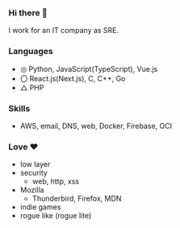 ### Hi there 👋
I work for an IT company as SRE.

### Languages
- ◎ Python, JavaScript(TypeScript), Vue.js
- 〇 React.js(Next.js), C, C++, Go
- △ PHP

 ### Skills
- AWS, email, DNS, web, Docker, Firebase, OCI

### Love ❤️
- low layer
- security
  - web, http, xss
- Mozilla
  - Thunderbird, Firefox, MDN
 - indie games
 - rogue like (rogue lite)
<!---
![GitHub Stats Card](https://github-readme-stats.vercel.app/api?username=vinyl-umbrella&count_private=true&show_icons=true&theme=vue)
--->
